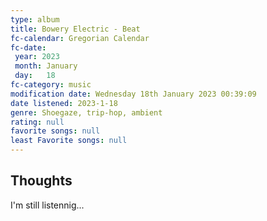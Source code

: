 ```yaml
---
type: album 
title: Bowery Electric - Beat
fc-calendar: Gregorian Calendar
fc-date: 
 year: 2023
 month: January
 day:   18
fc-category: music
modification date: Wednesday 18th January 2023 00:39:09
date listened: 2023-1-18 
genre: Shoegaze, trip-hop, ambient 
rating: null
favorite songs: null
least Favorite songs: null
---
```

## Thoughts

I'm still listennig...